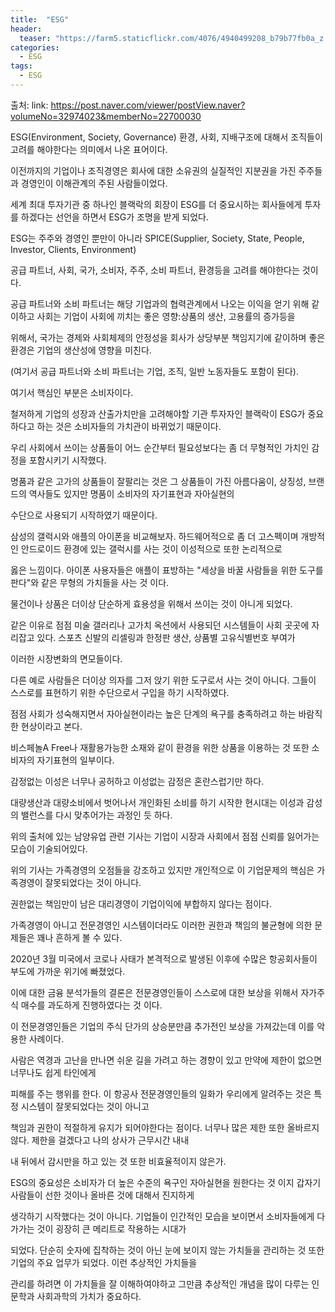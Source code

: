 ```yaml
---
title:  "ESG"
header:
  teaser: "https://farm5.staticflickr.com/4076/4940499208_b79b77fb0a_z.jpg"
categories: 
  - ESG
tags:
  - ESG
---
```

  출처: link: https://post.naver.com/viewer/postView.naver?volumeNo=32974023&memberNo=22700030
   
   ESG(Environment, Society, Governance) 환경, 사회, 지배구조에 대해서 조직들이 고려를 해야한다는 의미에서 나온 표어이다.
  
  이전까지의 기업이나 조직경영은 회사에 대한 소유권의 실질적인 지분권을 가진 주주들과 경영인이 이해관계의 주된 사람들이었다.
  
  세계 최대 투자기관 중 하나인 블랙락의 회장이 ESG를 더 중요시하는 회사들에게 투자를 하겠다는 선언을 하면서 ESG가 조명을 받게 되었다.
  
  ESG는 주주와 경영인 뿐만이 아니라 SPICE(Supplier, Society, State, People, Investor, Clients, Environment)
  
  공급 파트너, 사회, 국가, 소비자, 주주, 소비 파트너, 환경등을 고려를 해야한다는 것이다.
  
  공급 파트너와 소비 파트너는 해당 기업과의 협력관계에서 나오는 이익을 얻기 위해 같이하고 사회는 기업이 사회에 끼치는 좋은 영향:상품의 생산, 고용률의 증가등을
   
  위해서, 국가는 경제와 사회체제의 안정성을 회사가 상당부분 책임지기에 같이하며 좋은 환경은 기업의 생산성에 영향을 미친다.
  
  (여기서 공급 파트너와 소비 파트너는 기업, 조직, 일반 노동자들도 포함이 된다).
  
  여기서 핵심인 부분은 소비자이다.
  
   철저하게 기업의 성장과 산출가치만을 고려해야할 기관 투자자인 블랙락이 ESG가 중요하다고 하는 것은 소비자들의 가치관이 바뀌었기 때문이다.
   
  우리 사회에서 쓰이는 상품들이 어느 순간부터 필요성보다는 좀 더 무형적인 가치인 감정을 포함시키기 시작했다.
  
   명품과 같은 고가의 상품들이 잘팔리는 것은 그 상품들이 가진 아름다움이, 상징성, 브랜드의 역사들도 있지만 명품이 소비자의 자기표현과 자아실현의
   
  수단으로 사용되기 시작하였기 때문이다. 
  
   삼성의 갤럭시와 애플의 아이폰을 비교해보자. 하드웨어적으로 좀 더 고스펙이며 개방적인 안드로이드 환경에 있는 갤럭시를 사는 것이 이성적으로 또한 논리적으로
   
  옳은 느낌이다. 아이폰 사용자들은 애플이 표방하는 "세상을 바꿀 사람들을 위한 도구를 판다"와 같은 무형의 가치들을 사는 것 이다. 
  
   물건이나 상품은 더이상 단순하게 효용성을 위해서 쓰이는 것이 아니게 되었다.
   
  같은 이유로 점점 미술 갤러리나 고가치 옥션에서 사용되던 시스템들이 사회 곳곳에 자리잡고 있다. 스포츠 신발의 리셀링과 한정판 생산, 상품별 고유식별번호 부여가
  
  이러한 시장변화의 면모들이다.
  
   다른 예로 사람들은 더이상 의자를 그저 앉기 위한 도구로서 사는 것이 아니다. 그들이 스스로를 표현하기 위한 수단으로서 구입을 하기 시작하였다.
   
  점점 사회가 성숙해지면서 자아실현이라는 높은 단계의 욕구를 충족하려고 하는 바람직한 현상이라고 본다.
  
  비스페놀A Free나 재활용가능한 소재와 같이 환경을 위한 상품을 이용하는 것 또한 소비자의 자기표현의 일부이다.
  
   감정없는 이성은 너무나 공허하고 이성없는 감정은 혼란스럽기만 하다.
   
  대량생산과 대량소비에서 벗어나서 개인화된 소비를 하기 시작한 현시대는 이성과 감성의 밸런스를 다시 맞추어가는 과정인 듯 하다.
  
  
   위의 출처에 있는 남양유업 관련 기사는 기업이 시장과 사회에서 점점 신뢰를 잃어가는 모습이 기술되어있다.
   
  위의 기사는 가족경영의 오점들을 강조하고 있지만 개인적으로 이 기업문제의 핵심은 가족경영이 잘못되었다는 것이 아니다. 
  
  권한없는 책임만이 남은 대리경영이 기업이익에 부합하지 않다는 점이다.
  
  가족경영이 아니고 전문경영인 시스템이더라도 이러한 권한과 책임의 불균형에 의한 문제들은 꽤나 흔하게 볼 수 있다.
  
  2020년 3월 미국에서 코로나 사태가 본격적으로 발생된 이후에 수많은 항공회사들이 부도에 가까운 위기에 빠졌었다.
  
  이에 대한 금융 분석가들의 결론은 전문경영인들이 스스로에 대한 보상을 위해서 자가주식 매수를 과도하게 진행하였다는 것 이다.
  
  이 전문경영인들은 기업의 주식 단가의 상승분만큼 추가전인 보상을 가져갔는데 이를 악용한 사례이다.
  
  사람은 역경과 고난을 만나면 쉬운 길을 가려고 하는 경향이 있고 만약에 제한이 없으면 너무나도 쉽게 타인에게
  
  피해를 주는 행위를 한다. 이 항공사 전문경영인들의 일화가 우리에게 알려주는 것은 특정 시스템이 잘못되었다는 것이 아니고
  
  책임과 권한이 적절하게 유지가 되어야한다는 점이다. 너무나 많은 제한 또한 올바르지 않다. 제한을 걸겠다고 나의 상사가 근무시간 내내
  
  내 뒤에서 감시만을 하고 있는 것 또한 비효율적이지 않은가.
  
  
   ESG의 중요성은 소비자가 더 높은 수준의 욕구인 자아실현을 원한다는 것 이지 갑자기 사람들이 선한 것이나 올바른 것에 대해서 진지하게
  
  생각하기 시작했다는 것이 아니다. 기업들이 인간적인 모습을 보이면서 소비자들에게 다가가는 것이 굉장히 큰 메리트로 작용하는 시대가
  
  되었다. 단순히 숫자에 집착하는 것이 아닌 눈에 보이지 않는 가치들을 관리하는 것 또한 기업의 주요 업무가 되었다. 이런 추상적인 가치들을
  
  관리를 하려면 이 가치들을 잘 이해하여야하고 그만큼 추상적인 개념을 많이 다루는 인문학과 사회과학의 가치가 중요하다.

   
  
[^posts]: Footnote test.
